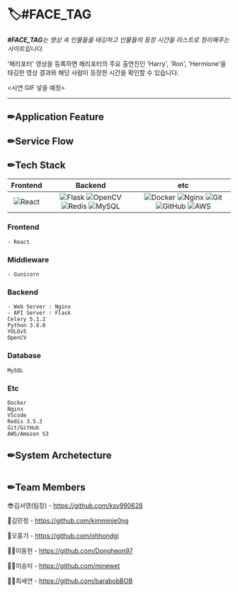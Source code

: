 # 🏷️#FACE_TAG
_**#FACE_TAG**는 영상 속 인물들을 태깅하고 인물들의 등장 시간을 리스트로 정리해주는 사이트입니다._

'해리포터' 영상을 등록하면 해리포터의 주요 출연진인 'Harry', 'Ron', 'Hermione'을 태깅한 영상 결과와 해당 사람이 등장한 시간을 확인할 수 있습니다.



<시연 GIF 넣을 예정>


---------

## ✏Application Feature



## ✏Service Flow



## ✏Tech Stack
| Frontend | Backend | etc |
| :---: | :---: | :---: |
| <img alt="React" src="https://img.shields.io/badge/react-%2320232a.svg?style=for-the-badge&logo=react&logoColor=%2361DAFB"/>| <img alt="Flask" src="https://img.shields.io/badge/flask-%23000.svg?style=for-the-badge&logo=flask&logoColor=white"/> <img alt="OpenCV" src="https://img.shields.io/badge/opencv-%23white.svg?style=for-the-badge&logo=opencv&logoColor=white"/> <img alt="Redis" src="https://img.shields.io/badge/redis-%23DD0031.svg?style=for-the-badge&logo=redis&logoColor=white"/> <img alt="MySQL" src="https://img.shields.io/badge/mysql-%2300f.svg?style=for-the-badge&logo=mysql&logoColor=white"/> | <img alt="Docker" src="https://img.shields.io/badge/docker-%230db7ed.svg?style=for-the-badge&logo=docker&logoColor=white"/> <img alt="Nginx" src="https://img.shields.io/badge/nginx-%23009639.svg?style=for-the-badge&logo=nginx&logoColor=white"/> <img alt="Git" src="https://img.shields.io/badge/git-%23F05033.svg?style=for-the-badge&logo=git&logoColor=white"/> <img alt="GitHub" src="https://img.shields.io/badge/github-%23121011.svg?style=for-the-badge&logo=github&logoColor=white"/> <img alt="AWS" src="https://img.shields.io/badge/AWS-%23FF9900.svg?style=for-the-badge&logo=amazon-aws&logoColor=white"/> |

### Frontend
    - React

### Middleware
    - Gunicorn
    
### Backend
    - Web Server : Nginx
    - API Server : Flask
    Celery 5.1.2
    Python 3.8.8
    YOLOv5
    OpenCV
    
### Database
    MySQL

### Etc
    Docker
    Nginx
    VScode
    Redis 3.5.3
    Git/GitHub
    AWS/Amozon S3



## ✏System Archetecture
<img src = "">





## ✏Team Members
😎김서영(팀장) - https://github.com/ksy990628

🎅김민정 - https://github.com/kimminje0ng

🧑오홍기 - https://github.com/ohhondgi

👨‍💻이동헌 - https://github.com/Dongheon97

🙎‍♀️이승미 - https://github.com/minewet

👱‍♀️최세연 - https://github.com/barabobBOB
